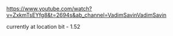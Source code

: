 https://www.youtube.com/watch?v=ZxkmTsEYfg8&t=2694s&ab_channel=VadimSavinVadimSavin

currently at location bit - 1.52